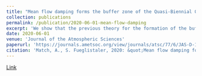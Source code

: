 ```yaml
---
title: "Mean flow damping forms the buffer zone of the Quasi-Biennial Oscillation: 1D theory"
collection: publications
permalink: /publication/2020-06-01-mean-flow-damping
excerpt: 'We show that the previous theory for the formation of the buffer zone of the QBO is circular. We proposed an updated theory: mean flow damping forms the buffer zone of the QBO.'
date: 2020-06-01
venue: 'Journal of the Atmospheric Sciences'
paperurl: 'https://journals.ametsoc.org/view/journals/atsc/77/6/JAS-D-19-0293.1.xml'
citation: 'Match, A., S. Fueglistaler, 2020: &quot;Mean flow damping forms the buffer zone of the Quasi-Biennial Oscillation: 1D theory.&quot; <i>Journal of the Atmospheric Sciences</i>, 77, 1955-67, https://journals.ametsoc.org/view/journals/atsc/77/6/JAS-D-19-0293.1.xml'
---
```


[Link](https://journals.ametsoc.org/view/journals/atsc/77/6/JAS-D-19-0293.1.xml)

